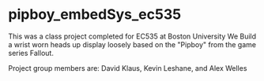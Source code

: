 pipboy_embedSys_ec535
=====================
This was a class project completed for EC535 at Boston University
We Build a wrist worn heads up display loosely based on the "Pipboy"
from the game series Fallout.

Project group members are: David Klaus, Kevin Leshane, and Alex Welles
